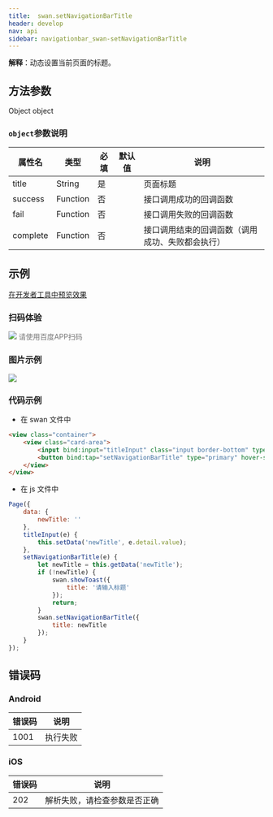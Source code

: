 ```yaml
---
title:  swan.setNavigationBarTitle
header: develop
nav: api
sidebar: navigationbar_swan-setNavigationBarTitle
---
```

 

**解释**：动态设置当前页面的标题。

 
## 方法参数 

Object object

###  `object`参数说明  

|属性名 |类型  |必填 | 默认值 |说明|
|---- | ---- | ---- | ----|----|
|title   |String|  是 | |  页面标题|
|success |Function |   否 | |   接口调用成功的回调函数|
|fail   | Function|    否 | |   接口调用失败的回调函数|
|complete   | Function   | 否| |   接口调用结束的回调函数（调用成功、失败都会执行）|


## 示例

<a href="swanide://fragment/01552c32fa4399c3ae2b3465ecd5977c1574136270589" title="在开发者工具中预览效果" target="_self">在开发者工具中预览效果</a> 

### 扫码体验

<div class='scan-code-container'>
    <img src="https://b.bdstatic.com/miniapp/assets/images/doc_demo/setNavigationBarTitle.png" class="demo-qrcode-image" />
    <font color=#777 12px>请使用百度APP扫码</font>
</div>

###  图片示例  
<div class="m-doc-custom-examples">
    <div class="m-doc-custom-examples-correct">
        <img src="https://b.bdstatic.com/miniapp/image/setnavigationbartitle.gif">
    </div>
    <div class="m-doc-custom-examples-correct">
        <img src=" ">
    </div>
    <div class="m-doc-custom-examples-correct">
        <img src=" ">
    </div>     
</div>

###  代码示例 


* 在 swan 文件中

```html
<view class="container">
    <view class="card-area">
        <input bind:input="titleInput" class="input border-bottom" type="text" placeholder="请输入页面标题并点击设置即可"/>
        <button bind:tap="setNavigationBarTitle" type="primary" hover-stop-propagation="true">设置框架标题</button>
    </view>
</view>
```

* 在 js 文件中

```js
Page({
    data: {
        newTitle: ''
    },
    titleInput(e) {
        this.setData('newTitle', e.detail.value);
    },
    setNavigationBarTitle(e) {
        let newTitle = this.getData('newTitle');
        if (!newTitle) {
            swan.showToast({
                title: '请输入标题'
            });
            return;
        }
        swan.setNavigationBarTitle({
            title: newTitle
        });
    }
});
```

##  错误码

### Android

|错误码|说明|
|--|--|
|1001|执行失败   |



### iOS

|错误码|说明|
|--|--|
|202|解析失败，请检查参数是否正确   |

